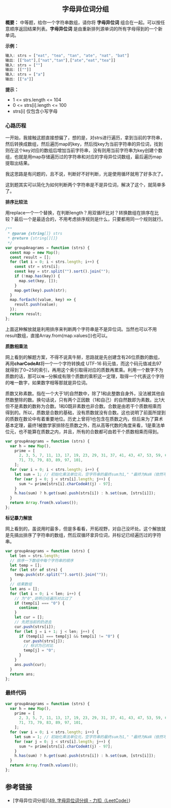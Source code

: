 <h2 align="center" id="字母异位词分组">字母异位词分组</h2>

**概要：** 中等题，给你一个字符串数组，请你将 **字母异位词** 组合在一起。可以按任意顺序返回结果列表。**字母异位词** 是由重新排列源单词的所有字母得到的一个新单词。

**示例：**

```js
输入: strs = ["eat", "tea", "tan", "ate", "nat", "bat"]
输出: [["bat"],["nat","tan"],["ate","eat","tea"]]
输入: strs = [""]
输出: [[""]]
输入: strs = ["a"]
输出: [["a"]]
```

**提示：**

- 1 <= strs.length <= 104
- 0 <= strs[i].length <= 100
- strs[i] 仅包含小写字母




### 心路历程

一开始，我接触这题直接想偏了，想的是，对strs进行遍历，拿到当前的字符串，然后转换成数组，然后遍历map的key，然后找key为当前字符串的异位词，找到则在这个key对应的数组后增加当前字符串，没有则用当前字符串为key创建个数组，也就是用map存储遍历过的字符串和对应的字母异位词数组，最后遍历map提取出结果。

我这思路是有问题的，且不说，判断好不好判断，光是使用循环就用了好多次了。

这到题其实可以简化为如何判断两个字符串是不是异位词，解决了这个，就简单多了。

**排序比较法**

用replace一个一个替换，在判断length？用双循环比对？转换数组在排序在比较？最后一个是最适合的，不用考虑排序规则是什么，只要都用同一个规则就行。

```js
/**
 * @param {string[]} strs
 * @return {string[][]}
 */
var groupAnagrams = function (strs) {
  const map = new Map();
  const result = [];
  for (let i = 0; i < strs.length; i++) {
    const str = strs[i];
    const key = str.split("").sort().join("");
    if (!map.has(key)) {
      map.set(key, []);
    }
    map.get(key).push(str);
  }
  map.forEach((value, key) => {
    result.push(value);
  });
  return result;
};
```

上面这种解放就是利用排序来判断两个字符串是不是异位词。当然也可以不用 result数组，直接Array.from(map.values())也可以。



**质数相乘法**

网上看到的解题方案，不得不说真牛掰，思路就是先创建含有26位质数的数组，再用**charCodeAt**将一个一个字符转换成 UTF-16 码元值，而这个码元值减去97就得到了0~25的索引，再用这个索引取得对应的质数再累乘。利用一个数字不为质数的话，那可以`唯一`分解成有限个质数的乘积这一定理，取得一个代表这个字符的唯一数字，如果数字相等那就是异位词。

质数又称素数。指在一个大于1的自然数中，除了1和此整数自身外，没法被其他自然数整除的数。换句话说，只有两个正因数（1和自己）的自然数即为素数。比1大但不是素数的数称为合数。1和0既非素数也非合数。合数是由若干个质数相乘而得到的。所以，质数是合数的基础，没有质数就没有合数。这也说明了前面所提到的质数在数论中有着重要地位。历史上曾将1也包含在质数之内，但后来为了算术基本定理，最终1被数学家排除在质数之外，而从高等代数的角度来看，1是乘法单位元，也不能算在质数之内，并且，所有的合数都可由若干个质数相乘而得到。

```js
var groupAnagrams = function (strs) {
  var h = new Map(),
    prime = [
      2, 3, 5, 7, 11, 13, 17, 19, 23, 29, 31, 37, 41, 43, 47, 53, 59, 61, 67,
      71, 73, 79, 83, 89, 97, 101,
    ];
  for (var i = 0; i < strs.length; i++) {
    let sum = 1; // 初始化乘法单位元，空字符串的最终sum为1," "最终为NaN（依然可以为key）
    for (var j = 0; j < strs[i].length; j++) {
      sum *= prime[strs[i].charCodeAt(j) - 97];
    }
    h.has(sum) ? h.get(sum).push(strs[i]) : h.set(sum, [strs[i]]);
  }
  return Array.from(h.values());
};
```



**标记暴力解放**

网上看到的，虽说用时最多，但是多看看，开拓视野，对自己没坏处。这个解放就是先搞出排序了字符串的数组，然后双循环拿异位词，并标记已经遍历过的字符串。

```js
var groupAnagrams = function (strs) {
  let len = strs.length;
  // 排序一下数组中每个字符串的顺序
  let temp = [];
  for (let str of strs) {
    temp.push(str.split("").sort().join(""));
  }
  // 结果数组
  let ans = [];
  for (let i = 0; i < len; i++) {
    // 为"0",说明已经遍历对比过了
    if (temp[i] === "0") {
      continue;
    }
    let cur = [];
    // 先把当前的扔进去
    cur.push(strs[i]);
    for (let j = i + 1; j < len; j++) {
      if (temp[i] === temp[j] && temp[i] != "0") {
        cur.push(strs[j]);
        // 标识为已对比
        temp[j] = "0";
      }
    }
    ans.push(cur);
  }
  return ans;
};
```



### 最终代码

```js
var groupAnagrams = function (strs) {
  var h = new Map(),
    prime = [
      2, 3, 5, 7, 11, 13, 17, 19, 23, 29, 31, 37, 41, 43, 47, 53, 59, 61, 67,
      71, 73, 79, 83, 89, 97, 101,
    ];
  for (var i = 0; i < strs.length; i++) {
    let sum = 1; // 初始化乘法单位元，空字符串的最终sum为1," "最终为NaN（依然可以为key）
    for (var j = 0; j < strs[i].length; j++) {
      sum *= prime[strs[i].charCodeAt(j) - 97];
    }
    h.has(sum) ? h.get(sum).push(strs[i]) : h.set(sum, [strs[i]]);
  }
  return Array.from(h.values());
};
```



## 参考链接

- [字母异位词分组]([49. 字母异位词分组 - 力扣（LeetCode）](https://leetcode.cn/problems/group-anagrams/description/?envType=study-plan-v2&envId=top-100-liked))
